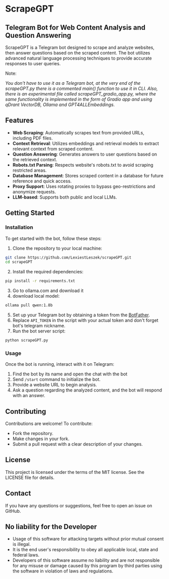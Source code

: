 # ScrapeGPT 
## Telegram Bot for Web Content Analysis and Question Answering

ScrapeGPT is a Telegram bot designed to scrape and analyze websites, then answer questions based on the scraped content. The bot utilizes advanced natural language processing techniques to provide accurate responses to user queries.

Note:

*You don't have to use it as a Telegram bot, at the very end of the scrapeGPT.py there is a commented main() function to use it in CLI.*
*Also, there is an experimental file called scrapeGPT_gradio_app.py, where the same functionality is implemented in the form of Gradio app and using qDrant VectorDB, Ollama and GPT4ALLEmbeddings.*

## Features

- **Web Scraping**: Automatically scrapes text from provided URLs, including PDF files.
- **Context Retrieval**: Utilizes embeddings and retrieval models to extract relevant context from scraped content.
- **Question Answering**: Generates answers to user questions based on the retrieved context.
- **Robots.txt Parsing**: Respects website's robots.txt to avoid scraping restricted areas.
- **Database Management**: Stores scraped content in a database for future reference and quick access.
- **Proxy Support**: Uses rotating proxies to bypass geo-restrictions and anonymize requests.
- **LLM-based**: Supports both public and local LLMs.

## Getting Started
### Installation

To get started with the bot, follow these steps:

1. Clone the repository to your local machine:
```bash
git clone https://github.com/LexiestLeszek/scrapeGPT.git
cd scrapeGPT
```
2. Install the required dependencies:
```bash
pip install -r requirements.txt
```
3. Go to ollama.com and download it
4. download local model:
```bash
ollama pull qwen:1.8b
```
5. Set up your Telegram bot by obtaining a token from the [BotFather](https://core.telegram.org/bots#botfather).
6. Replace `API_TOKEN` in the script with your actual token and don't forget bot's telegram nickname.
7. Run the bot server script:
```bash
python scrapeGPT.py
```

### Usage

Once the bot is running, interact with it on Telegram:

1. Find the bot by its name and open the chat with the bot
2. Send `/start` command to initialize the bot.
3. Provide a website URL to begin analysis.
4. Ask a question regarding the analyzed content, and the bot will respond with an answer.

## Contributing

Contributions are welcome! To contribute:

- Fork the repository.
- Make changes in your fork.
- Submit a pull request with a clear description of your changes.

## License

This project is licensed under the terms of the MIT license. See the LICENSE file for details.

## Contact

If you have any questions or suggestions, feel free to open an issue on GitHub.

## No liability for the Developer

- Usage of this software for attacking targets without prior mutual consent is illegal.
- It is the end user's responsibility to obey all applicable local, state and federal laws.
- Developers of this software assume no liability and are not responsible for any misuse or damage caused by this program
by third parties using the software in violation of laws and regulations.
